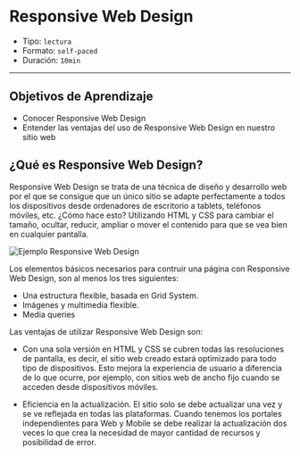 # Responsive Web Design

- Tipo: `lectura`
- Formato: `self-paced`
- Duración: `10min`

***

## Objetivos de Aprendizaje

- Conocer Responsive Web Design
- Entender las ventajas del uso de Responsive Web Design en nuestro sitio web


## ¿Qué es Responsive Web Design?

Responsive Web Design se trata de una técnica de diseño
y desarrollo web por el que se consigue que un único sitio se adapte perfectamente a todos los dispositivos desde ordenadores de escritorio a tablets, teléfonos móviles, etc. 
¿Cómo hace esto? Utilizando HTML y CSS para cambiar el tamaño, ocultar, reducir, ampliar o mover el contenido para que se vea bien en cualquier pantalla.

![Ejemplo Responsive Web Design](https://designmodo.com/wp-content/uploads/2011/10/4.jpg)

Los elementos básicos necesarios para contruir una página con Responsive Web Design, son al menos los tres siguientes:

 - Una estructura flexible, basada en Grid System.
 - Imágenes y multimedia flexible.
 - Media queries

Las ventajas de utilizar Responsive Web Design son:

 - Con una sola versión en HTML y CSS se cubren todas las resoluciones de pantalla, es decir, el sitio web creado estará optimizado para todo tipo de dispositivos. Esto mejora la experiencia de usuario a diferencia de lo que ocurre, por ejemplo, con sitios web de ancho fijo cuando se acceden desde dispositivos móviles.
 
 - Eficiencia en la actualización. El sitio solo se debe actualizar una vez y se ve reflejada en todas las plataformas. Cuando tenemos los portales independientes para Web y Mobile se debe realizar la actualización dos veces lo que crea la necesidad de mayor cantidad de recursos y posibilidad de error.